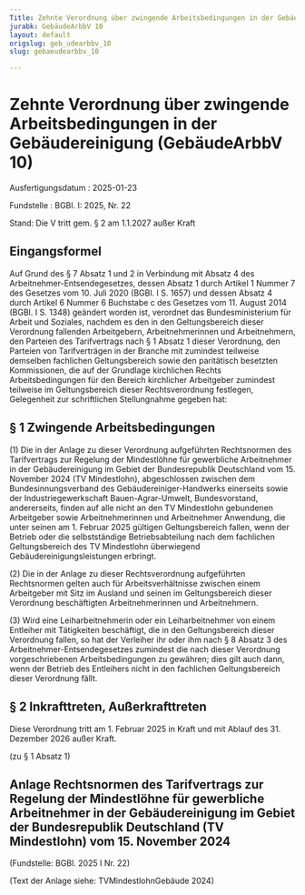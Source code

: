 ```yaml
---
Title: Zehnte Verordnung über zwingende Arbeitsbedingungen in der Gebäudereinigung
jurabk: GebäudeArbbV 10
layout: default
origslug: geb_udearbbv_10
slug: gebaeudearbbv_10

---
```


# Zehnte Verordnung über zwingende Arbeitsbedingungen in der Gebäudereinigung (GebäudeArbbV 10)

Ausfertigungsdatum
:   2025-01-23

Fundstelle
:   BGBl. I: 2025, Nr. 22

Stand: Die V tritt gem. § 2 am 1.1.2027 außer Kraft

## Eingangsformel

Auf Grund des § 7 Absatz 1 und 2 in Verbindung mit Absatz 4 des Arbeitnehmer-Entsendegesetzes, dessen Absatz 1 durch Artikel 1 Nummer 7 des Gesetzes vom 10. Juli 2020 (BGBl. I S. 1657) und dessen Absatz 4 durch Artikel 6 Nummer 6 Buchstabe c des Gesetzes vom 11. August 2014 (BGBl. I S. 1348) geändert worden ist, verordnet das Bundesministerium für Arbeit und Soziales, nachdem es den in den Geltungsbereich dieser Verordnung fallenden Arbeitgebern, Arbeitnehmerinnen und Arbeitnehmern, den Parteien des Tarifvertrags nach § 1 Absatz 1 dieser Verordnung, den Parteien von Tarifverträgen in der Branche mit zumindest teilweise demselben fachlichen Geltungsbereich sowie den paritätisch besetzten Kommissionen, die auf der Grundlage kirchlichen Rechts Arbeitsbedingungen für den Bereich kirchlicher Arbeitgeber zumindest teilweise im Geltungsbereich dieser Rechtsverordnung festlegen, Gelegenheit zur schriftlichen Stellungnahme gegeben hat:


## § 1 Zwingende Arbeitsbedingungen

(1) Die in der Anlage zu dieser Verordnung aufgeführten Rechtsnormen des Tarifvertrags zur Regelung der Mindestlöhne für gewerbliche Arbeitnehmer in der Gebäudereinigung im Gebiet der Bundesrepublik Deutschland vom 15. November 2024 (TV Mindestlohn), abgeschlossen zwischen dem Bundesinnungsverband des Gebäudereiniger-Handwerks einerseits sowie der Industriegewerkschaft Bauen-Agrar-Umwelt, Bundesvorstand, andererseits, finden auf alle nicht an den TV Mindestlohn gebundenen Arbeitgeber sowie Arbeitnehmerinnen und Arbeitnehmer Anwendung, die unter seinen am 1. Februar 2025 gültigen Geltungsbereich fallen, wenn der Betrieb oder die selbstständige Betriebsabteilung nach dem fachlichen Geltungsbereich des TV Mindestlohn überwiegend Gebäudereinigungsleistungen erbringt.

(2) Die in der Anlage zu dieser Rechtsverordnung aufgeführten Rechtsnormen gelten auch für Arbeitsverhältnisse zwischen einem Arbeitgeber mit Sitz im Ausland und seinen im Geltungsbereich dieser Verordnung beschäftigten Arbeitnehmerinnen und Arbeitnehmern.

(3) Wird eine Leiharbeitnehmerin oder ein Leiharbeitnehmer von einem Entleiher mit Tätigkeiten beschäftigt, die in den Geltungsbereich dieser Verordnung fallen, so hat der Verleiher ihr oder ihm nach § 8 Absatz 3 des Arbeitnehmer-Entsendegesetzes zumindest die nach dieser Verordnung vorgeschriebenen Arbeitsbedingungen zu gewähren; dies gilt auch dann, wenn der Betrieb des Entleihers nicht in den fachlichen Geltungsbereich dieser Verordnung fällt.


## § 2 Inkrafttreten, Außerkrafttreten

Diese Verordnung tritt am 1. Februar 2025 in Kraft und mit Ablauf des 31. Dezember 2026 außer Kraft.

(zu § 1 Absatz 1)

## Anlage Rechtsnormen des Tarifvertrags zur Regelung der Mindestlöhne für gewerbliche Arbeitnehmer in der Gebäudereinigung im Gebiet der Bundesrepublik Deutschland (TV Mindestlohn) vom 15. November 2024

(Fundstelle: BGBl. 2025 I Nr. 22)

(Text der Anlage siehe: TVMindestlohnGebäude 2024)

